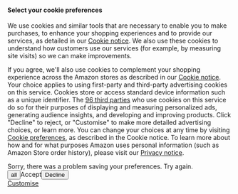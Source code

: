 <form id="sp-cc" method="post" action="/privacyprefs/sp/consent/v2/acceptall"><input type="hidden" name="anti-csrftoken-a2z" value="hHxkumfge7RHcdduVS1j8KsqgzmngxiQFb7/66SMAgEnAAAAAGeuYbhhN2VjYjQ1OS01ZjY3LTQ4NjMtYTZkZi0zYjJhNGFjODIyMmY="><input type="hidden" name="timeStamp" value="1739481528192"><input type="hidden" name="locale" value="en_GB"><input type="hidden" name="isMobile" value="false"><input type="hidden" name="userType" value="UNAUTHENTICATED"><input type="hidden" name="sessionId" value="262-0376321-1919730"><input type="hidden" name="treatmentName" value="EXP_OFF"><input type="hidden" name="marketplace" value="A1F83G8C2ARO7P"><input type="hidden" name="oCT" value="cookie"><div class="sp-cc-text"><h4 class="a-spacing-small">Select your cookie preferences</h4><p class="a-spacing-none"></p><p>We use cookies and similar tools that are necessary to enable you to make purchases, to enhance your shopping experiences and to provide our services, as detailed in our <a href="/gp/help/customer/display.html?nodeId=201890250&amp;ref_=footer_cookies_notice">Cookie notice</a>. We also use these cookies to understand how customers use our services (for example, by measuring site visits) so we can make improvements.</p><p>If you agree, we'll also use cookies to complement your shopping experience across the Amazon stores as described in our <a href="/gp/help/customer/display.html?nodeId=201890250&amp;ref_=footer_cookies_notice">Cookie notice</a>. Your choice applies to using first-party and third-party advertising cookies on this service. Cookies store or access standard device information such as a unique identifier. The <a href="/privacyprefs/retail/partners">96 third parties</a> who use cookies on this service do so for their purposes of displaying and measuring personalized ads, generating audience insights, and developing and improving products. Click "Decline" to reject, or "Customise" to make more detailed advertising choices, or learn more. You can change your choices at any time by visiting <a href="/cookieprefs?ref_=ya_d_l_cookie_prefs">Cookie preferences</a>, as described in the Cookie notice. To learn more about how and for what purposes Amazon uses personal information (such as Amazon Store order history), please visit our <a href="/gp/help/customer/display.html?nodeId=201909010&amp;ref_=footer_privacy">Privacy notice</a>.</p><p></p><div id="sp-cc-error" class="a-box a-alert-inline a-alert-inline-error aok-hidden a-spacing-top-base" role="alert"><div class="a-box-inner a-alert-container"><i class="a-icon a-icon-alert"></i><div class="a-alert-content">Sorry, there was a problem saving your preferences. Try again.</div></div></div></div><div class="sp-cc-buttons-container"><div class="sp-cc-buttons"><span class="a-button a-button-primary" id="a-autoid-0"><span class="a-button-inner"><input id="sp-cc-accept" tabindex="1" name="accept" class="a-button-input celwidget" type="submit" value="all" data-csa-c-id="pkm6h0-y795lp-gdybie-naj50p" aria-labelledby="a-autoid-0-announce" data-cel-widget="sp-cc-accept"><span class="a-button-text" aria-hidden="true" id="a-autoid-0-announce">Accept</span></span></span><span class="a-button a-button-base" id="a-autoid-1"><span class="a-button-inner"><button id="sp-cc-rejectall-link" tabindex="2" class="a-button-text a-text-center celwidget" type="button" data-csa-c-id="skak0z-l6h631-3gmonh-r6kdol" data-cel-widget="sp-cc-rejectall-link">Decline</button></span></span><div class="sp-cc-customize-container"><a id="sp-cc-customize" class="a-size-base a-align-center a-link-normal" href="/privacyprefs/retail?ref_=portal_banner_cpp">Customise</a></div></div></div></form>
